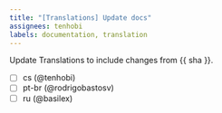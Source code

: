 ```yaml
---
title: "[Translations] Update docs"
assignees: tenhobi
labels: documentation, translation
---
```

Update Translations to include changes from {{ sha }}.

- [ ] cs (@tenhobi)
- [ ] pt-br (@rodrigobastosv)
- [ ] ru (@basilex)
